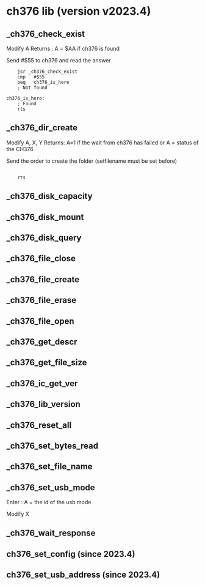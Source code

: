 # ch376 lib (version v2023.4)

## _ch376_check_exist

Modify A
Returns : A = $AA if ch376 is found

Send #$55 to ch376 and read the answer

```ca65
    jsr _ch376_check_exist
    cmp   #$55
    beq   ch376_is_here
    ; Not found

ch376_is_here:
    ; Found
    rts
```

## _ch376_dir_create

Modify A, X, Y
Returns: A=1 if the wait from ch376 has failed or A = status of the CH376

Send the order to create the folder (setfilename must be set before)

```ca65

    rts
```

## _ch376_disk_capacity

## _ch376_disk_mount

## _ch376_disk_query

## _ch376_file_close

## _ch376_file_create

## _ch376_file_erase

## _ch376_file_open

## _ch376_get_descr

## _ch376_get_file_size

## _ch376_ic_get_ver

## _ch376_lib_version

## _ch376_reset_all

## _ch376_set_bytes_read

## _ch376_set_file_name

## _ch376_set_usb_mode

Enter :  A = the id of the usb mode

Modify X

## _ch376_wait_response

## ch376_set_config (since 2023.4)

## ch376_set_usb_address (since 2023.4)
